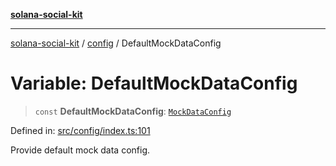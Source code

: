 [**solana-social-kit**](../../README.md)

***

[solana-social-kit](../../README.md) / [config](../README.md) / DefaultMockDataConfig

# Variable: DefaultMockDataConfig

> `const` **DefaultMockDataConfig**: [`MockDataConfig`](../interfaces/MockDataConfig.md)

Defined in: [src/config/index.ts:101](https://github.com/SendArcade/solana-social-starter/blob/03568260ca96ed63f77049843c721de1cb011893/src/config/index.ts#L101)

Provide default mock data config.
